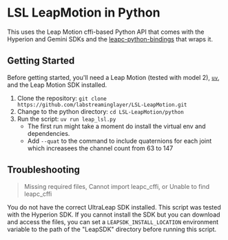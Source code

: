 # LSL LeapMotion in Python

This uses the Leap Motion cffi-based Python API that comes with the Hyperion and Gemini SDKs and the [leapc-python-bindings](https://github.com/ultraleap/leapc-python-bindings) that wraps it.

## Getting Started

Before getting started, you'll need a Leap Motion (tested with model 2), [`uv`](https://docs.astral.sh/uv/getting-started/installation/), and the Leap Motion SDK installed.

1. Clone the repository: `git clone https://github.com/labstreaminglayer/LSL-LeapMotion.git`
2. Change to the python directory: `cd LSL-LeapMotion/python`
3. Run the script: `uv run leap_lsl.py`
    * The first run might take a moment do install the virtual env and dependencies.
    * Add `--quat` to the command to include quaternions for each joint which increasees the channel count from 63 to 147

## Troubleshooting

> Missing required files, Cannot import leapc_cffi, or Unable to find leapc_cffi
 
You do not have the correct UltraLeap SDK installed. This script was tested with the Hyperion SDK. If you cannot install the SDK but you can download and access the files, you can set a `LEAPSDK_INSTALL_LOCATION` environment variable to the path of the "LeapSDK" directory before running this script.
